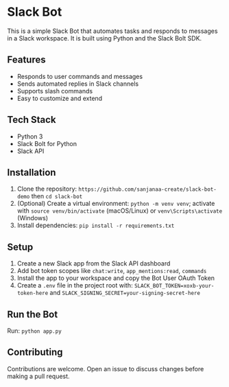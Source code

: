 # Slack Bot

This is a simple Slack Bot that automates tasks and responds to messages in a Slack workspace. It is built using Python and the Slack Bolt SDK.

## Features

* Responds to user commands and messages
* Sends automated replies in Slack channels
* Supports slash commands
* Easy to customize and extend

## Tech Stack

* Python 3
* Slack Bolt for Python
* Slack API

## Installation

1. Clone the repository: `https://github.com/sanjanaa-create/slack-bot-demo` then `cd slack-bot`
2. (Optional) Create a virtual environment: `python -m venv venv`; activate with `source venv/bin/activate` (macOS/Linux) or `venv\Scripts\activate` (Windows)
3. Install dependencies: `pip install -r requirements.txt`

## Setup

1. Create a new Slack app from the Slack API dashboard
2. Add bot token scopes like `chat:write`, `app_mentions:read`, `commands`
3. Install the app to your workspace and copy the Bot User OAuth Token
4. Create a `.env` file in the project root with: `SLACK_BOT_TOKEN=xoxb-your-token-here` and `SLACK_SIGNING_SECRET=your-signing-secret-here`

## Run the Bot

Run: `python app.py`

## Contributing

Contributions are welcome. Open an issue to discuss changes before making a pull request.
